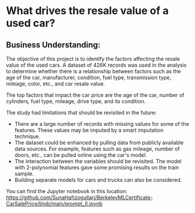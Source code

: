 # What drives the resale value of a used car?

## Business Understanding:
The objective of this project is to identify the factors affecting the resale value of the used cars. A dataset of 426K records was used in the analysis to determine whether there is a relationship between factors such as the age of the car, manufacturer, condition, fuel type, transmission type, mileage, color, etc., and car resale value.

The top factors that impact the car price are the age of the car, number of cylinders, fuel type, mileage, drive type, and its condition.

The study had limitations that should be revisited in the future:
- There are a large number of records with missing values for some of the features. These values may be imputed by a smart imputation technique.
- The dataset could be enhanced by pulling data from publicly available data sources. For example, features such as gas mileage, number of doors, etc., can be pulled online using the car's model.
- The interaction between the variables should be revisited. The model with 2-polynomial features gave some promising results on the train sample.
- Building separate models for cars and trucks can also be considered.

You can find the Jupyter notebook in this location: https://github.com/SunaHafizogullari/BerkeleyMLCertificate-CarSalePrice/blob/main/prompt_II.ipynb
